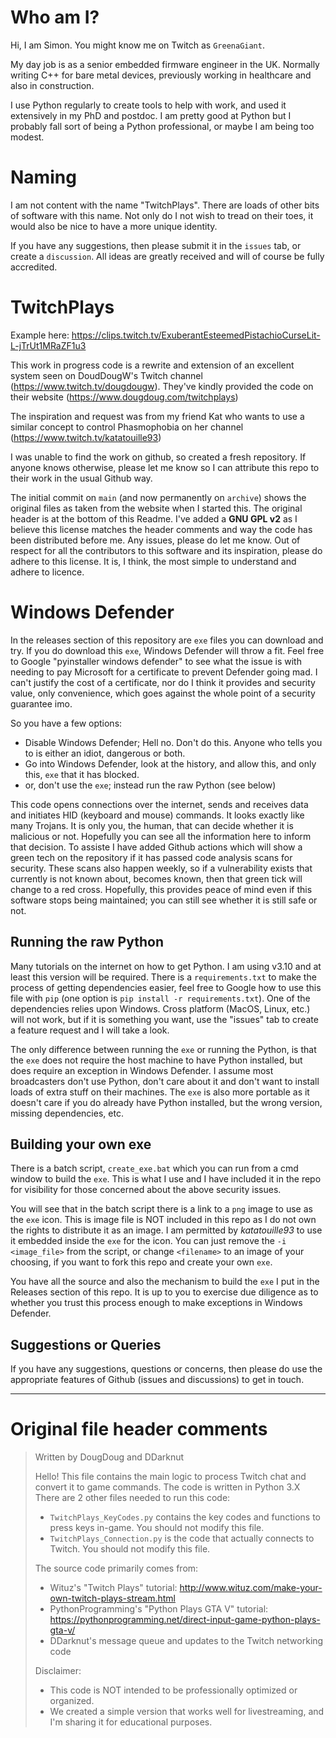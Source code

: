 # Who am I?

Hi, I am Simon.  You might know me on Twitch as `GreenaGiant`.

My day job is as a senior embedded firmware engineer in the UK.  Normally writing C++ for bare metal devices, previously working in healthcare and also in construction.

I use Python regularly to create tools to help with work, and used it extensively in my PhD and postdoc.  I am pretty good at Python but I probably fall sort of being a Python professional, or maybe I am being too modest.

# Naming

I am not content with the name "TwitchPlays".   There are loads of other bits of software with this name.  Not only do I not wish to tread on their toes, it would also be nice to have a more unique identity.

If you have any suggestions, then please submit it in the `issues` tab, or create a `discussion`.  All ideas are greatly received and will of course be fully accredited.

# TwitchPlays

Example here: <https://clips.twitch.tv/ExuberantEsteemedPistachioCurseLit-L-jTrUt1MRaZF1u3>

This work in progress code is a rewrite and extension of an excellent system seen on DoudDougW's Twitch channel (<https://www.twitch.tv/dougdougw>). They've kindly provided the code on their website (<https://www.dougdoug.com/twitchplays>)

The inspiration and request was from my friend Kat who wants to use a similar concept to control Phasmophobia on her channel (<https://www.twitch.tv/katatouille93>)

I was unable to find the work on github, so created a fresh repository.  If anyone knows otherwise, please let me know so I can attribute this repo to their work in the usual Github way.

The initial commit on `main` (and now permanently on `archive`) shows the original files as taken from the website when I started this.  The original header is at the bottom of this Readme.  I've added a **GNU GPL v2** as I believe this license matches the header comments and way the code has been distributed before me.  Any issues, please do let me know.  Out of respect for all the contributors to this software and its inspiration, please do adhere to this license.  It is, I think, the most simple to understand and adhere to licence.

# Windows Defender

In the releases section of this repository are `exe` files you can download and try.  If you do download this `exe`, Windows Defender will throw a fit.  Feel free to Google "pyinstaller windows defender" to see what the issue is with needing to pay Microsoft for a certificate to prevent Defender going mad.  I can't justify the cost of a certificate, nor do I think it provides and security value, only convenience, which goes against the whole point of a security guarantee imo.

So you have a few options:

- Disable Windows Defender; Hell no.  Don't do this.  Anyone who tells you to is either an idiot, dangerous or both.
- Go into Windows Defender, look at the history, and allow this, and only this, `exe` that it has blocked.
- or, don't use the `exe`; instead run the raw Python (see below)

This code opens connections over the internet, sends and receives data and initiates HID (keyboard and mouse) commands.  It looks exactly like many Trojans.  It is only you, the human, that can decide whether it is malicious or not.  Hopefully you can see all the information here to inform that decision.  To assiste I have added Github actions which will show a green tech on the repository if it has passed code analysis scans for security.  These scans also happen weekly, so if a vulnerability exists that currently is not known about, becomes known, then that green tick will change to a red cross.  Hopefully, this provides peace of mind even if this software stops being maintained; you can still see whether it is still safe or not.

## Running the raw Python

Many tutorials on the internet on how to get Python.  I am using v3.10 and at least this version will be required.  There is a `requirements.txt` to make the process of getting dependencies easier, feel free to Google how to use this file with `pip` (one option is `pip install -r requirements.txt`).  One of the dependencies relies upon Windows.  Cross platform (MacOS, Linux, etc.) will not work, but if it is something you want, use the "issues" tab to create a feature request and I will take a look.

The only difference between running the `exe` or running the Python, is that the `exe` does not require the host machine to have Python installed, but does require an exception in Windows Defender.  I assume most broadcasters don't use Python, don't care about it and don't want to install loads of extra stuff on their machines.  The `exe` is also more portable as it doesn't care if you do already have Python installed, but the wrong version, missing dependencies, etc.

## Building your own exe

There is a batch script, `create_exe.bat` which you can run from a cmd window to build the `exe`.  This is what I use and I have included it in the repo for visibility for those concerned about the above security issues.

You will see that in the batch script there is a link to a `png` image to use as the `exe` icon.  This is image file is NOT included in this repo as I do not own the rights to distribute it as an image.  I am permitted by _katatouille93_ to use it embedded inside the `exe` for the icon.  You can just remove the `-i <image_file>` from the script, or change `<filename>` to an image of your choosing, if you want to fork this repo and create your own `exe`.

You have all the source and also the mechanism to build the `exe` I put in the Releases section of this repo.  It is up to you to exercise due diligence as to whether you trust this process enough to make exceptions in Windows Defender.

## Suggestions or Queries

If you have any suggestions, questions or concerns, then please do use the appropriate features of Github (issues and discussions) to get in touch.

---

# Original file header comments
>
> Written by DougDoug and DDarknut
>
> Hello! This file contains the main logic to process Twitch chat and convert it to game commands.
> The code is written in Python 3.X
> There are 2 other files needed to run this code:
>
> - `TwitchPlays_KeyCodes.py` contains the key codes and functions to press keys in-game. You should not modify this file.
> - `TwitchPlays_Connection.py` is the code that actually connects to Twitch. You should not modify this file.
>
> The source code primarily comes from:
>
> - Wituz's "Twitch Plays" tutorial: <http://www.wituz.com/make-your-own-twitch-plays-stream.html>
> - PythonProgramming's "Python Plays GTA V" tutorial: <https://pythonprogramming.net/direct-input-game-python-plays-gta-v/>
> - DDarknut's message queue and updates to the Twitch networking code
>
> Disclaimer:
>
> - This code is NOT intended to be professionally optimized or organized.
> - We created a simple version that works well for livestreaming, and I'm sharing it for educational purposes.
